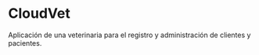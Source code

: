 # CloudVet
Aplicación de una veterinaria para el registro y administración de clientes y pacientes.
